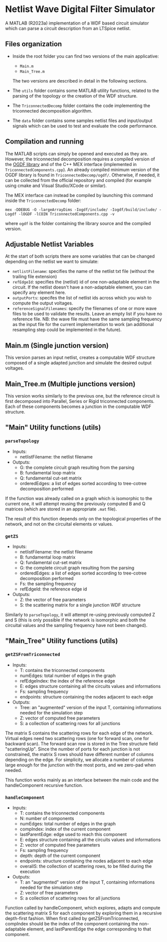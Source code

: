 
# Netlist Wave Digital Filter Simulator

A MATLAB (R2023a) implementation of a WDF based circuit simulator which can parse a circuit description from an LTSpice netlist.






## Files organization

- Inside the root folder you can find two versions of the main applicative:

    * ```Main.m```
    * ```Main_Tree.m```

    The two versions are described in detail in the following sections.
- The ```utils``` folder contains some MATLAB utility functions, related to the parsing of the topology or the creation of the WDF structure.
- The ```TriconnectedDecomp``` folder contains the code implementing the triconnected decomposition algorithm.
- The ```data``` folder contains some samples netlist files and input/output signals which can be used to test and evaluate the code performance.











## Compilation and running

The MATLAB scripts can simply be opened and executed as they are. However, the triconnected decomposition requires a compiled version of the [OGDF library](https://github.com/ogdf/ogdf/) and of the C++ MEX interface (implemented in ```TriconnectedComponents.cpp```).
An already compiled minimum version of the OGDF library is found in ```TriconnectedDecomp/ogdf/```. Otherwise, if needed, it can be collected from the official repository and compiled (for example using cmake and Visual Studio/XCode or similar).

The MEX interface can instead be compiled by launching this command inside the ```TriconnectedDecomp``` folder:

```
mex -DDEBUG -O -largeArrayDims -Iogdf/include/ -Iogdf/build/include/ -Logdf -lOGDF -lCOIN TriconnectedComponents.cpp -v

```


where ```ogdf``` is the folder containing the library source and the
compiled version.
## Adjustable Netlist Variables

At the start of both scripts there are some variables that can be changed depending on the netlist we want to simulate:


- ```netlistFilename```: specifies the name of the netlist txt file (without the trailing file extension)
- ```refEdgeId```: specifies the (netlist) id of one non-adaptable element in the circuit. If the netlist doesn't have a non-adaptable element, you can specify any element here.
- ```outputPorts```: specifes the list of netlist ids across which you wish to compute the output voltages.
- ```referenceSignalFilenames```: specify the filenames of one or more wave files to be used to validate the results. Leave an empty list if you have no reference file. NB: the wave file must have the same sampling frequency as the input file for the current implementation to work (an additional resampling step could be implemented in the future).



## Main.m (Single junction version)

This version parses an input netlist, creates a computable WDF structure composed of a single adapted junction and simulate the desired output voltages.


## Main_Tree.m (Multiple junctions version)

This version works similarly to the previous one, but the reference circuit is first decomposed into Parallel, Series or Rigid triconnected components. Each of these components becomes a junction in the computable WDF structure.





## "Main" Utility functions (utils)


### ```parseTopology```

- Inputs: 
    - netlistFilename: the netlist filename
- Outputs: 
    - G: the complete circuit graph resulting from the parsing
    - B: fundamental loop matrix
    - Q: fundamental cut-set matrix
    - orderedEdges: a list of edges sorted according to tree-cotree decomposition performed

If the function was already called on a graph which is isomorphic to the current one, it will attempt reusing the previously computed B and Q matrices (which are stored in an appropriate ```.mat``` file).

The result of this function depends only on the topological properties of the network, and not on the circuital elements or values.


### ```getZS```

- Inputs: 
    - netlistFilename: the netlist filename
    - B: fundamental loop matrix
    - Q: fundamental cut-set matrix
    - G: the complete circuit graph resulting from the parsing
    - orderedEdges: a list of edges sorted according to tree-cotree decomposition performed
    - Fs: the sampling frequency
    - refEdgeId: the reference edge id
- Outputs: 
    - Z: the vector of free parameters
    - S: the scattering matrix for a single junction WDF structure


Similarly to ```parseTopology```, it will attempt re-using previously computed Z and S (this is only possible if the network is isomorphic and both the circuital values and the sampling frequency have not been changed).




## "Main_Tree" Utility functions (utils)

### ```getZSFromTriconnected```

- Inputs: 
   - T: contains the triconnected components
   - numEdges: total number of edges in the graph
   - refEdgeIndex: the index of the reference edge
   - E: edges structure containing all the circuits values and informations
   - Fs: sampling frequency
   - endpoints: structure containing the nodes adjacent to each edge
- Outputs: 
    - Tree: an "augmented" version of the input T, containing informations needed for the simulation step 
    - Z: vector of computed free parameters
    - S: a collection of scattering rows for all junctions 

The matrix S contains the scattering rows for each edge of the network. Virtual edges need two scattering rows (one for forward scan, one for backward scan). The forward scan row is stored in the Tree structure field "scatteringUp". Since the number of ports for each junction is not constrained, the matrix S rows should have different number of columns depending on the edge. For simplicity, we allocate a number of columns large enough for the junction with the most ports, and we zero-pad when needed.

This function works mainly as an interface between the main code and the handleComponent recursive function.


### ```handleComponent```

- Inputs: 
    - T: contains the triconnected components
    - N: number of components
    - numEdges: total number of edges in the graph
    - compIndex: index of the current component
    - lastParentEdge: edge used to reach this component
    - E: edges structure containing all the circuits values and informations
    - Z: vector of computed free parameters
    - Fs: sampling frequency
    - depth: depth of the current component
    - endpoints: structure containing the nodes adjacent to each edge
    - overallS: the collection of scattering rows, to be filled during the execution
- Outputs: 
    - T: an "augmented" version of the input T, containing informations needed for the simulation step 
    - Z: vector of free parameters
    - S: a collection of scattering rows for all junctions

Function called by handleComponent, which explores, adapts and compute the scattering matrix S for each component by exploring them in a recursive depth-first fashion.
When first called by getZSFromTriconnected, compIndex should be the index of the component containing the non-adaptable element, and lastParentEdge the edge corresponding to that component.


